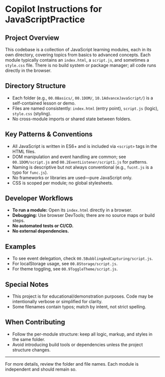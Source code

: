 # Copilot Instructions for JavaScriptPractice

## Project Overview
This codebase is a collection of JavaScript learning modules, each in its own directory, covering topics from basics to advanced concepts. Each module typically contains an `index.html`, a `script.js`, and sometimes a `style.css` file. There is no build system or package manager; all code runs directly in the browser.

## Directory Structure
- Each folder (e.g., `00.0Basics/`, `00.1DOM/`, `10.1AdvanceJavaScript/`) is a self-contained lesson or demo.
- Files are named consistently: `index.html` (entry point), `script.js` (logic), `style.css` (styling).
- No cross-module imports or shared state between folders.

## Key Patterns & Conventions
- All JavaScript is written in ES6+ and is included via `<script>` tags in the HTML files.
- DOM manipulation and event handling are common; see `00.1DOM/script.js` and `00.2EventListener/script1.js` for patterns.
- Naming is descriptive but not always conventional (e.g., `fucnt.js` is a typo for `func.js`).
- No frameworks or libraries are used—pure JavaScript only.
- CSS is scoped per module; no global stylesheets.

## Developer Workflows
- **To run a module:** Open its `index.html` directly in a browser.
- **Debugging:** Use browser DevTools; there are no source maps or build steps.
- **No automated tests or CI/CD.**
- **No external dependencies.**

## Examples
- To see event delegation, check `00.5BubblingAndCapturing/script.js`.
- For localStorage usage, see `00.8Storage/script.js`.
- For theme toggling, see `00.9ToggleTheme/script.js`.

## Special Notes
- This project is for educational/demonstration purposes. Code may be intentionally verbose or simplified for clarity.
- Some filenames contain typos; match by intent, not strict spelling.

## When Contributing
- Follow the per-module structure: keep all logic, markup, and styles in the same folder.
- Avoid introducing build tools or dependencies unless the project structure changes.

---
For more details, review the folder and file names. Each module is independent and should remain so.
